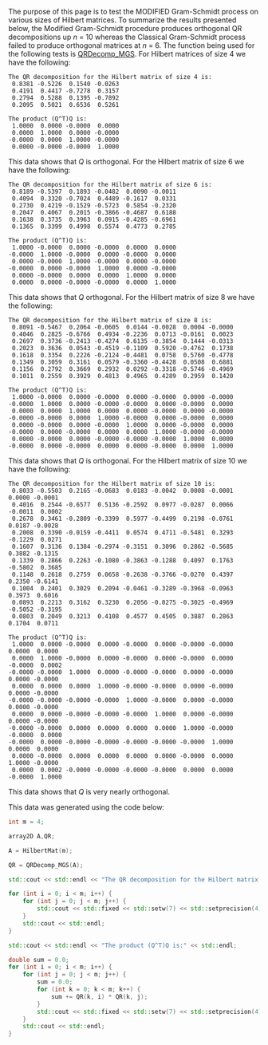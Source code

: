 The purpose of this page is to test the MODIFIED Gram-Schmidt process on various sizes of Hilbert matrices. To summarize the results presented below, the Modified Gram-Schmidt procedure produces orthogonal QR decompositions up *n* = 10 whereas the Classical Gram-Schmidt process failed to produce orthogonal matrices at *n* = 6. The function being used for the following tests is [QRDecomp_MGS](https://brandonfurman.github.io/math5610/SoftwareManual/MatrixDecompositions/QRDecomp_MGS). For Hilbert matrices of size 4 we have the following:

```
The QR decomposition for the Hilbert matrix of size 4 is:
 0.8381 -0.5226  0.1540 -0.0263
 0.4191  0.4417 -0.7278  0.3157
 0.2794  0.5288  0.1395 -0.7892
 0.2095  0.5021  0.6536  0.5261

The product (Q^T)Q is:
 1.0000  0.0000 -0.0000  0.0000
 0.0000  1.0000  0.0000 -0.0000
-0.0000  0.0000  1.0000 -0.0000
 0.0000 -0.0000 -0.0000  1.0000
```

This data shows that *Q* is orthogonal. For the Hilbert matrix of size 6 we have the following:

```
The QR decomposition for the Hilbert matrix of size 6 is:
 0.8189 -0.5397  0.1893 -0.0482  0.0090 -0.0011
 0.4094  0.3320 -0.7024  0.4489 -0.1617  0.0331
 0.2730  0.4219 -0.1529 -0.5723  0.5854 -0.2320
 0.2047  0.4067  0.2015 -0.3866 -0.4687  0.6188
 0.1638  0.3735  0.3963  0.0915 -0.4285 -0.6961
 0.1365  0.3399  0.4998  0.5574  0.4773  0.2785

The product (Q^T)Q is:
 1.0000 -0.0000  0.0000 -0.0000  0.0000  0.0000
-0.0000  1.0000 -0.0000  0.0000 -0.0000  0.0000
 0.0000 -0.0000  1.0000 -0.0000  0.0000 -0.0000
-0.0000  0.0000 -0.0000  1.0000  0.0000 -0.0000
 0.0000 -0.0000  0.0000  0.0000  1.0000  0.0000
 0.0000  0.0000 -0.0000 -0.0000  0.0000  1.0000
```

This data shows that *Q* orthogonal. For the Hilbert matrix of size 8 we have the following:

```
The QR decomposition for the Hilbert matrix of size 8 is:
 0.8091 -0.5467  0.2064 -0.0605  0.0144 -0.0028  0.0004 -0.0000
 0.4046  0.2825 -0.6766  0.4934 -0.2236  0.0713 -0.0161  0.0023
 0.2697  0.3736 -0.2413 -0.4274  0.6135 -0.3854  0.1444 -0.0313
 0.2023  0.3636  0.0543 -0.4519 -0.1109  0.5920 -0.4762  0.1738
 0.1618  0.3354  0.2226 -0.2124 -0.4481  0.0758  0.5760 -0.4778
 0.1349  0.3059  0.3161  0.0579 -0.3360 -0.4428  0.0508  0.6881
 0.1156  0.2792  0.3669  0.2932  0.0292 -0.3318 -0.5746 -0.4969
 0.1011  0.2559  0.3929  0.4813  0.4965  0.4289  0.2959  0.1420

The product (Q^T)Q is:
 1.0000 -0.0000  0.0000 -0.0000  0.0000 -0.0000  0.0000 -0.0000
-0.0000  1.0000  0.0000 -0.0000 -0.0000  0.0000 -0.0000  0.0000
 0.0000  0.0000  1.0000  0.0000  0.0000 -0.0000  0.0000 -0.0000
-0.0000 -0.0000  0.0000  1.0000 -0.0000  0.0000 -0.0000  0.0000
 0.0000 -0.0000  0.0000 -0.0000  1.0000  0.0000 -0.0000  0.0000
-0.0000  0.0000 -0.0000  0.0000  0.0000  1.0000 -0.0000 -0.0000
 0.0000 -0.0000  0.0000 -0.0000 -0.0000 -0.0000  1.0000  0.0000
-0.0000  0.0000 -0.0000  0.0000  0.0000 -0.0000  0.0000  1.0000
```

This data shows that *Q* is orthogonal. For the Hilbert matrix of size 10 we have the following:

```
The QR decomposition for the Hilbert matrix of size 10 is:
 0.8033 -0.5503  0.2165 -0.0683  0.0183 -0.0042  0.0008 -0.0001  0.0000 -0.0001
 0.4016  0.2544 -0.6577  0.5136 -0.2592  0.0977 -0.0287  0.0066 -0.0011  0.0002
 0.2678  0.3461 -0.2809 -0.3399  0.5977 -0.4499  0.2198 -0.0761  0.0187 -0.0028
 0.2008  0.3390 -0.0159 -0.4411  0.0574  0.4711 -0.5481  0.3293 -0.1229  0.0271
 0.1607  0.3136  0.1384 -0.2974 -0.3151  0.3096  0.2862 -0.5685  0.3882 -0.1315
 0.1339  0.2866  0.2263 -0.1080 -0.3863 -0.1288  0.4097  0.1763 -0.5802  0.3685
 0.1148  0.2618  0.2759  0.0658 -0.2638 -0.3766 -0.0270  0.4397  0.2350 -0.6141
 0.1004  0.2401  0.3029  0.2094 -0.0461 -0.3289 -0.3968 -0.0963  0.3973  0.6016
 0.0893  0.2213  0.3162  0.3230  0.2056 -0.0275 -0.3025 -0.4969 -0.5052 -0.3195
 0.0803  0.2049  0.3213  0.4108  0.4577  0.4505  0.3887  0.2863  0.1704  0.0711

The product (Q^T)Q is:
 1.0000  0.0000 -0.0000  0.0000 -0.0000  0.0000 -0.0000 -0.0000  0.0000  0.0000
 0.0000  1.0000 -0.0000  0.0000 -0.0000  0.0000 -0.0000  0.0000 -0.0000  0.0002
-0.0000 -0.0000  1.0000  0.0000 -0.0000 -0.0000  0.0000 -0.0000  0.0000 -0.0000
 0.0000  0.0000  0.0000  1.0000 -0.0000 -0.0000  0.0000 -0.0000  0.0000 -0.0000
-0.0000 -0.0000 -0.0000 -0.0000  1.0000 -0.0000  0.0000 -0.0000  0.0000 -0.0000
 0.0000  0.0000 -0.0000 -0.0000 -0.0000  1.0000  0.0000 -0.0000  0.0000 -0.0000
-0.0000 -0.0000  0.0000  0.0000  0.0000  0.0000  1.0000 -0.0000 -0.0000  0.0000
-0.0000  0.0000 -0.0000 -0.0000 -0.0000 -0.0000 -0.0000  1.0000  0.0000  0.0000
 0.0000 -0.0000  0.0000  0.0000  0.0000  0.0000 -0.0000  0.0000  1.0000 -0.0000
 0.0000  0.0002 -0.0000 -0.0000 -0.0000 -0.0000  0.0000  0.0000 -0.0000  1.0000
```

This data shows that *Q* is very nearly orthogonal.

This data was generated using the code below:

```cpp
int m = 4;

array2D A,QR;

A = HilbertMat(m);

QR = QRDecomp_MGS(A);

std::cout << std::endl << "The QR decomposition for the Hilbert matrix of size " << m << " is:" << std::endl;

for (int i = 0; i < m; i++) {
	for (int j = 0; j < m; j++) {
		std::cout << std::fixed << std::setw(7) << std::setprecision(4) << QR(i,j) << " ";
	}
	std::cout << std::endl;
}

std::cout << std::endl << "The product (Q^T)Q is:" << std::endl;

double sum = 0.0;
for (int i = 0; i < m; i++) {
	for (int j = 0; j < m; j++) {
		sum = 0.0;
		for (int k = 0; k < m; k++) {
			sum += QR(k, i) * QR(k, j);
		}
		std::cout << std::fixed << std::setw(7) << std::setprecision(4) << sum << " ";
	}
	std::cout << std::endl;
}
```